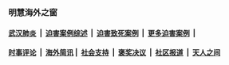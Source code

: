 
### 明慧海外之窗

####  [武汉肺炎](indexes/365.md?t=02061100) &nbsp;|&nbsp;  [迫害案例综述](indexes/328.md?t=02061100) &nbsp;|&nbsp; [迫害致死案例](indexes/277.md?t=02061100)  &nbsp;|&nbsp; [更多迫害案例](indexes/81.md?t=02061100)  &nbsp;|&nbsp; 
####  [时事评论](indexes/251.md?t=02061100) &nbsp;|&nbsp; [海外简讯](indexes/245.md?t=02061100)&nbsp;|&nbsp;  [社会支持](indexes/140.md?t=02061100) &nbsp;|&nbsp; [褒奖决议](indexes/282.md?t=02061100) &nbsp;|&nbsp; [社区报道](indexes/91.md?t=02061100)  &nbsp;|&nbsp; [天人之间](indexes/78.md?t=02061100) 

